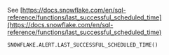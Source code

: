See [https://docs.snowflake.com/en/sql-reference/functions/last_successful_scheduled_time](https://docs.snowflake.com/en/sql-reference/functions/last_successful_scheduled_time)
```
SNOWFLAKE.ALERT.LAST_SUCCESSFUL_SCHEDULED_TIME()
```
